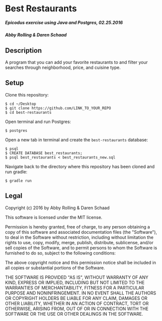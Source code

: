 # Best Restaurants

##### Epicodus exercise using Java and Postgres, 02.25.2016

##### Abby Rolling & Daren Schaad

## Description
A program that you can add your favorite restaurants to and filter your searches through neighborhood, price, and cuisine type.

## Setup

Clone this repository:
```
$ cd ~/Desktop
$ git clone https://github.com/LINK_TO_YOUR_REPO
$ cd best-restaurants
```

Open terminal and run Postgres:
```
$ postgres
```

Open a new tab in terminal and create the `best-restaurants` database:
```
$ psql
$ CREATE DATABASE best_restaurants;
$ psql best_restaurants < best_restaurants_new.sql
```

Navigate back to the directory where this repository has been cloned and run gradle:
```
$ gradle run
```

## Legal

Copyright (c) 2016 by Abby Rolling & Daren Schaad

This software is licensed under the MIT license.

Permission is hereby granted, free of charge, to any person obtaining a copy
of this software and associated documentation files (the "Software"), to deal
in the Software without restriction, including without limitation the rights
to use, copy, modify, merge, publish, distribute, sublicense, and/or sell
copies of the Software, and to permit persons to whom the Software is
furnished to do so, subject to the following conditions:

The above copyright notice and this permission notice shall be included in
all copies or substantial portions of the Software.

THE SOFTWARE IS PROVIDED "AS IS", WITHOUT WARRANTY OF ANY KIND, EXPRESS OR
IMPLIED, INCLUDING BUT NOT LIMITED TO THE WARRANTIES OF MERCHANTABILITY,
FITNESS FOR A PARTICULAR PURPOSE AND NONINFRINGEMENT. IN NO EVENT SHALL THE
AUTHORS OR COPYRIGHT HOLDERS BE LIABLE FOR ANY CLAIM, DAMAGES OR OTHER
LIABILITY, WHETHER IN AN ACTION OF CONTRACT, TORT OR OTHERWISE, ARISING FROM,
OUT OF OR IN CONNECTION WITH THE SOFTWARE OR THE USE OR OTHER DEALINGS IN
THE SOFTWARE.
